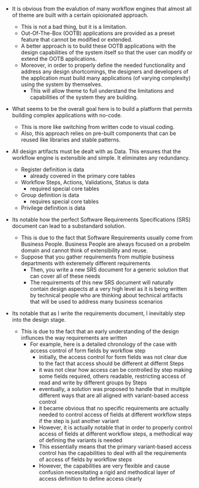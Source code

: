 - It is obvious from the evalution of many workflow engines that almost all of theme are built with a certain opioionated approach.
	- This is not a bad thing, but it is a limitation.
	- Out-Of-The-Box (OOTB) applications are provided as a preset feature that cannot be modified or extended.
	- A better approach is to build these OOTB applications with the design capabilities of the system itself so that the user can modify or extend the OOTB applications.
	- Moreover, in order to properly define the needed functionality and address any design shortcomings, the designers and developers of the application must build many applications (of varying complexity) using the system by themselves.
		- This will allow theme to full understand the limitations and capabilities of the system they are building.

- What seems to be the overall goal here is to build a platform that permits building complex applications with no-code.
	- This is more like switching from written code to visual coding.
	- Also, this approach relies on pre-built components that can be reused like libraries and stable patterns.

- All design artifacts must be dealt with as Data. This ensures that the workflow engine is extensible and simple. It eliminates any redundancy.
	- Register definition is data
		- already covered in the primary core tables
	- Workflow Steps, Actions, Validations, Status is data
		- required special core tables
	- Group definition is data
		- requires special core tables
	- Privilege definition is data

- Its notable how the perfect Software Requirements Specifications (SRS) document can lead to a substandard solution.
	- This is due to the fact that Software Requirements usually come from Business People. Business People are always focused on a probelm domain and cannot think of extensibility and reuse.
	- Suppose that you gather requirements from multiple business departments with exteremely different requirements
		- Then, you write a new SRS document for a generic solution that can cover all of these needs
		- The requirements of this new SRS document will naturally contain design aspects at a very high level as it is being written by technical people who are thinking about technical artifacts that will be used to address many business scenarios

- Its notable that as I write the requirements document, I inevitably step into the design stage.
	- This is due to the fact that an early understanding of the design influnces the way requirements are written
		- For example, here is a detailed chronology of the case with access control of form fields by workflow step
			- initially, the access control for form fields was not clear due to the fact that access should be different at differnt Steps
			- it was not clear how access can be controlled by step making some fields required, others readable, restricting access of read and write by different groups by Steps
			- eventually, a solution was proposed to handle that in multiple different ways that are all aligned with variant-based access control
			- it became obvious that no specific requirements are actually needed to control access of fields at different workflow steps if the step is just another variant
			- However, it is actually notable that in order to properly control access of fields at different workflow steps, a methodical way of defining the variants is needed
			- This essentially means that the primary variant-based access control has the capabilities to deal with all the requirements of access of fields by workflow steps
			- However, the capabilities are very flexible and cause confusion necessitating a rigid and methodical layer of access definition to define access clearly
